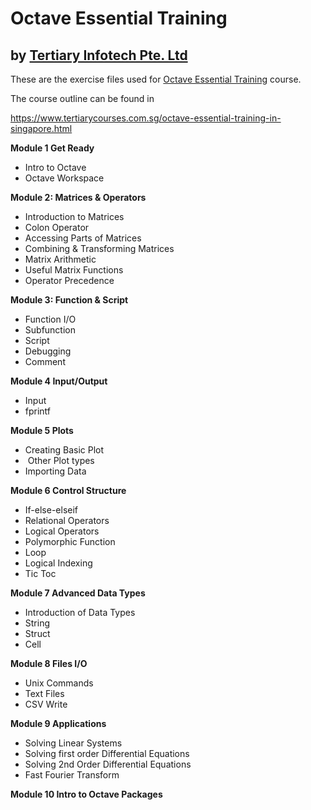 # Octave Essential Training
## by [Tertiary Infotech Pte. Ltd](https://www.tertiarycourses.com.sg/)

These are the exercise files used for [Octave Essential Training](https://www.tertiarycourses.com.sg/octave-essential-training-in-singapore.html) course. 

The course outline can be found in 

https://www.tertiarycourses.com.sg/octave-essential-training-in-singapore.html

<p><strong>Module 1 Get Ready</strong></p>
<ul>
<li>Intro to Octave</li>
<li>Octave Workspace</li>
</ul>
<p><strong>Module 2: Matrices &amp; Operators</strong> </p>
<ul>
<li>Introduction to Matrices</li>
<li>Colon Operator</li>
<li>Accessing Parts of Matrices</li>
<li>Combining &amp; Transforming Matrices</li>
<li>Matrix Arithmetic</li>
<li>Useful Matrix Functions</li>
<li>Operator Precedence</li>
</ul>
<p><strong>Module 3: Function &amp; Script</strong></p>
<ul>
<li>Function I/O</li>
<li>Subfunction</li>
<li>Script</li>
<li>Debugging</li>
<li>Comment</li>
</ul>
<p><strong>Module 4 Input/Output</strong> </p>
<ul>
<li>Input</li>
<li>fprintf</li>
</ul>
<p><strong>Module 5 Plots</strong> </p>
<ul>
<li>Creating Basic Plot</li>
<li>&nbsp;Other Plot types</li>
<li>Importing Data</li>
</ul>
<p><strong>Module 6 Control Structure</strong></p>
<ul>
<li>If-else-elseif</li>
<li>Relational Operators</li>
<li>Logical Operators</li>
<li>Polymorphic Function</li>
<li>Loop</li>
<li>Logical Indexing</li>
<li>Tic Toc</li>
</ul>
<p><strong>Module 7 Advanced Data Types</strong></p>
<ul>
<li>Introduction of Data Types</li>
<li>String</li>
<li>Struct</li>
<li>Cell</li>
</ul>
<p><strong>Module 8 Files I/O</strong></p>
<ul>
<li>Unix Commands</li>
<li>Text Files</li>
<li>CSV Write</li>
</ul>
<p><strong>Module 9 Applications</strong></p>
<ul>
<li>Solving Linear Systems</li>
<li>Solving first order Differential Equations</li>
<li>Solving 2nd Order Differential Equations</li>
<li>Fast Fourier Transform</li>
</ul>
<p><strong>Module 10 Intro to Octave Packages</strong></p>
